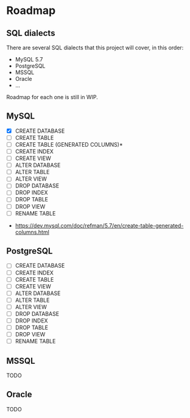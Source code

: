 # Roadmap

## SQL dialects

There are several SQL dialects that this project will cover, in this order:

- MySQL 5.7
- PostgreSQL 
- MSSQL
- Oracle
- ...

Roadmap for each one is still in WIP.

## MySQL

- [X] CREATE DATABASE
- [ ] CREATE TABLE
- [ ] CREATE TABLE (GENERATED COLUMNS)*
- [ ] CREATE INDEX
- [ ] CREATE VIEW
- [ ] ALTER DATABASE
- [ ] ALTER TABLE
- [ ] ALTER VIEW
- [ ] DROP DATABASE
- [ ] DROP INDEX
- [ ] DROP TABLE
- [ ] DROP VIEW
- [ ] RENAME TABLE

* https://dev.mysql.com/doc/refman/5.7/en/create-table-generated-columns.html

## PostgreSQL

- [ ] CREATE DATABASE
- [ ] CREATE INDEX
- [ ] CREATE TABLE
- [ ] CREATE VIEW
- [ ] ALTER DATABASE
- [ ] ALTER TABLE
- [ ] ALTER VIEW
- [ ] DROP DATABASE
- [ ] DROP INDEX
- [ ] DROP TABLE
- [ ] DROP VIEW
- [ ] RENAME TABLE

## MSSQL

TODO

## Oracle

TODO
